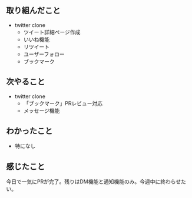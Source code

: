 ## 取り組んだこと
- twitter clone
    - ツイート詳細ページ作成
    - いいね機能
    - リツイート
    - ユーザーフォロー
    - ブックマーク
## 次やること
- twitter clone
    - 「ブックマーク」PRレビュー対応
    - メッセージ機能
## わかったこと
- 特になし
## 感じたこと
今日で一気にPRが完了。残りはDM機能と通知機能のみ。今週中に終わらせたい。